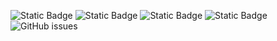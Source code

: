 ![Static Badge](https://img.shields.io/badge/blacklists-60-000000) ![Static Badge](https://img.shields.io/badge/blacklisted-2686452-cc0000) ![Static Badge](https://img.shields.io/badge/whitelisted-2245-00CC00) ![Static Badge](https://img.shields.io/badge/streaming_blacklist-28107-000000) ![GitHub issues](https://img.shields.io/github/issues/fabriziosalmi/blacklists)
